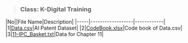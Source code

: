 > ### **Class: K-Digital Training**
|No||File Name|Description|
|-----|------------------|------------|
|1|[Data.csv](https://drive.google.com/file/d/10bQv-F1XOPXchXvV_ehIYHL-tmKwwKBe/view?usp=sharing)|AI Patent Dataset|
|2|[CodeBook.xlsx](https://drive.google.com/file/d/1ri7_0y0r6rDqIpEM9gHx-Dg14eJjbnUD/view?usp=sharing)|Code book of Data.csv|
|3|[11-IPC_Basket.txt](https://drive.google.com/file/d/1trmdK1O9MwIRQc3x6ED587G9w4yeYBRU/view?usp=sharing)|Data for Chapter 11|

